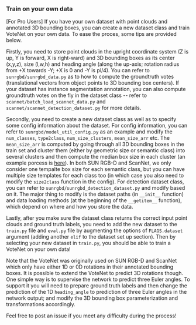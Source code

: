 ### Train on your own data

[For Pro Users] If you have your own dataset with point clouds and annotated 3D bounding boxes, you can create a new dataset class and train VoteNet on your own data. To ease the proces, some tips are provided below.

Firstly, you need to store point clouds in the upright coordinate system (Z is up, Y is forward, X is right-ward) and 3D bounding boxes as its center (x,y,z), size (l,w,h) and heading angle (along the up-axis; rotation radius from +X towards -Y; +X is 0 and -Y is pi/4). You can refer to `sunrgbd/sunrgbd_data.py` as to how to compute the groundtruth votes (translational vectors from object points to 3D bounding box centers). If your dataset has instance segmentation annotation, you can also compute groundtruth votes on the fly in the dataset class -- refer to `scannet/batch_load_scannet_data.py` and `scannet/scannet_detection_dataset.py` for more details.

Secondly, you need to create a new dataset class as well as to specify some config information about the dataset. For config information, you can refer to `sunrgbd/model_util_config.py` as an example and modify the `num_classes`, `type2class`, `num_size_clusters`, `mean_size_arr` etc. The `mean_size_arr` is computed by going through all 3D bounding boxes in the train set and cluster them (either by geometric size or semantic class) into several clusters and then compute the median box size in each cluster (an example porcess is [here](https://github.com/facebookresearch/votenet/blob/7c19af314a3d12532dc3c8dbd05d1d404c75891e/sunrgbd/sunrgbd_data.py#L264)). In both SUN RGB-D and ScanNet, we only consider one tempalte box size for each semantic class, but you can have multiple size templates for each class too (in which case you also need to modify the `size2class` function in the config). For detection dataset class, you can refer to `sunrgbd/sunrgbd_detection_dataset.py` and modify based on it. The major thing to modify is the dataset paths (in `__init__` function) and data loading methods (at the beginning of the `__getitem__` function), which depend on where and how you store the data.

Lastly, after you make sure the dataset class returns the correct input point clouds and ground truth labels, you need to add the new dataset to the `train.py` file and `eval.py` file by augmenting the options of `FLAGS.dataset` argument (adding another `elif` to the dataset set up section). Then by selecting your new dataset in `train.py`, you should be able to train a VoteNet on your own data!

Note that the VoteNet was originally used on SUN RGB-D and ScanNet which only have either 1D or 0D rotations in their annotated bounding boxes. It is possible to extend the VoteNet to predict 3D rotations though. One simple way is to supervise the network to predict three Euler angles. To support it you will need to prepare ground truth labels and then change the prediction of the 1D `heading_angle` to prediction of three Euler angles in the network output; and modify the 3D bounding box parameterization and transformations accordingly.

Feel free to post an issue if you meet any difficulty during the process!
